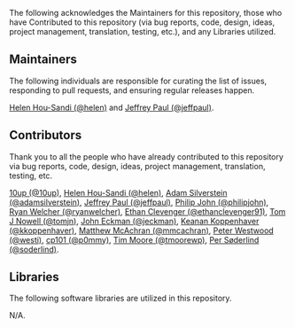 The following acknowledges the Maintainers for this repository, those who have Contributed to this repository (via bug reports, code, design, ideas, project management, translation, testing, etc.), and any Libraries utilized.

## Maintainers

The following individuals are responsible for curating the list of issues, responding to pull requests, and ensuring regular releases happen.

[Helen Hou-Sandi (@helen)](https://github.com/helen) and [Jeffrey Paul (@jeffpaul)](https://github.com/jeffpaul).

## Contributors

Thank you to all the people who have already contributed to this repository via bug reports, code, design, ideas, project management, translation, testing, etc.

[10up (@10up)](https://github.com/10up), [Helen Hou-Sandi (@helen)](https://github.com/helen), [Adam Silverstein (@adamsilverstein)](https://github.com/adamsilverstein), [Jeffrey Paul (@jeffpaul)](https://github.com/jeffpaul), [Philip John (@philipjohn)](https://github.com/philipjohn), [Ryan Welcher (@ryanwelcher)](https://github.com/ryanwelcher), [Ethan Clevenger (@ethanclevenger91)](https://github.com/ethanclevenger91), [Tom J Nowell (@tomjn)](https://github.com/tomjn), [John Eckman (@jeckman)](https://github.com/jeckman), [Keanan Koppenhaver (@kkoppenhaver)](https://github.com/kkoppenhaver), [Matthew McAchran (@mmcachran)](https://github.com/mmcachran), [Peter Westwood (@westi)](https://github.com/westi), [cp101 (@p0mmy)](https://github.com/p0mmy), [Tim Moore (@tmoorewp)](https://github.com/tmoorewp), [Per Søderlind (@soderlind)](https://github.com/soderlind).

## Libraries

The following software libraries are utilized in this repository.

N/A.
